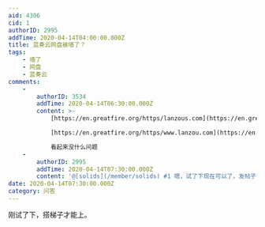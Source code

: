 ```yaml
---
aid: 4306
cid: 1
authorID: 2995
addTime: 2020-04-14T04:00:00.000Z
title: 蓝奏云网盘被墙了？
tags:
    - 墙了
    - 网盘
    - 蓝奏云
comments:
    -
        authorID: 3534
        addTime: 2020-04-14T06:30:00.000Z
        content: >-
            [https://en.greatfire.org/https/lanzous.com](https://en.greatfire.org/https/lanzous.com)  

            [https://en.greatfire.org/https/www.lanzou.com](https://en.greatfire.org/https/www.lanzou.com)  

            看起来没什么问题
    -
        authorID: 2995
        addTime: 2020-04-14T07:30:00.000Z
        content: '@[solids](/member/solids) #1 嗯，试了下现在可以了，发帖子的时候不知道为啥上不了'
date: 2020-04-14T07:30:00.000Z
category: 问答
---
```


刚试了下，搭梯子才能上。
